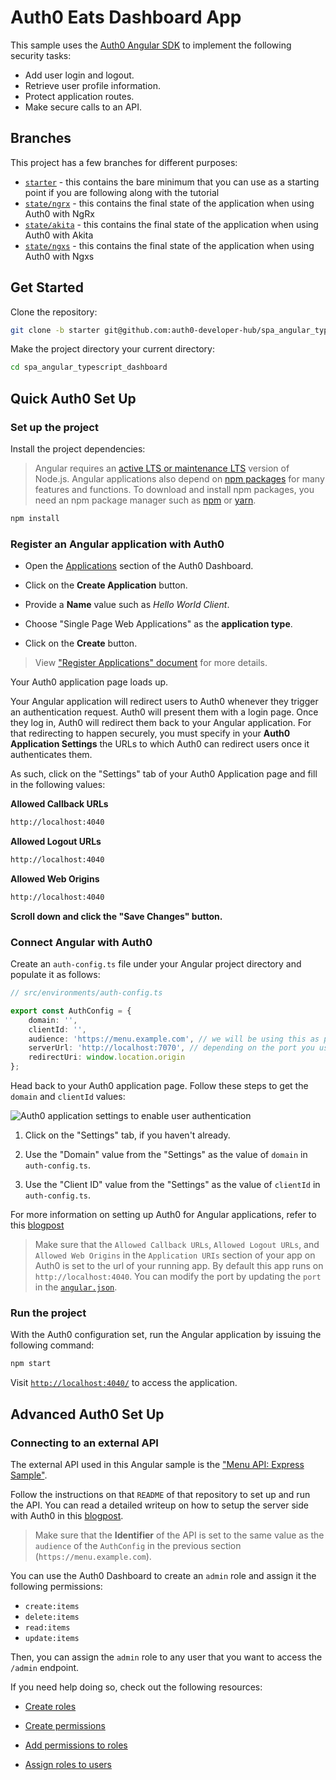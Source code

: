 # Auth0 Eats Dashboard App

This sample uses the [Auth0 Angular SDK](https://github.com/auth0/auth0-angular) to implement the following security tasks:

- Add user login and logout.
- Retrieve user profile information.
- Protect application routes.
- Make secure calls to an API.

## Branches

This project has a few branches for different purposes:

- [`starter`](https://github.com/auth0-developer-hub/spa_angular_typescript_dashboard/tree/starter) - this contains the bare minimum that you can use as a starting point if you are following along with the tutorial
- [`state/ngrx`](https://github.com/auth0-developer-hub/spa_angular_typescript_dashboard/tree/state/ngrx) - this contains the final state of the application when using Auth0 with NgRx
- [`state/akita`](https://github.com/auth0-developer-hub/spa_angular_typescript_dashboard/tree/state/akita) - this contains the final state of the application when using Auth0 with Akita
- [`state/ngxs`](https://github.com/auth0-developer-hub/spa_angular_typescript_dashboard/tree/state/ngxs) - this contains the final state of the application when using Auth0 with Ngxs

## Get Started

Clone the repository:

```bash
git clone -b starter git@github.com:auth0-developer-hub/spa_angular_typescript_dashboard.git
```

Make the project directory your current directory:

```bash
cd spa_angular_typescript_dashboard
```

## Quick Auth0 Set Up

### Set up the project

Install the project dependencies:

> Angular requires an [active LTS or maintenance LTS](https://nodejs.org/about/releases) version of Node.js. Angular applications also depend on [npm packages](https://docs.npmjs.com/getting-started/what-is-npm) for many features and functions. To download and install npm packages, you need an npm package manager such as [npm](https://docs.npmjs.com/cli/install) or [yarn](https://yarnpkg.com/).

```bash
npm install
```

### Register an Angular application with Auth0

- Open the [Applications](https://manage.auth0.com/#/applications) section of the Auth0 Dashboard.

- Click on the **Create Application** button.

- Provide a **Name** value such as _Hello World Client_.

- Choose "Single Page Web Applications" as the **application type**.

- Click on the **Create** button.

> View ["Register Applications" document](https://auth0.com/docs/applications/set-up-an-application) for more details.

Your Auth0 application page loads up.

Your Angular application will redirect users to Auth0 whenever they trigger an authentication request. Auth0 will present them with a login page. Once they log in, Auth0 will redirect them back to your Angular application. For that redirecting to happen securely, you must specify in your **Auth0 Application Settings** the URLs to which Auth0 can redirect users once it authenticates them.

As such, click on the "Settings" tab of your Auth0 Application page and fill in the following values:

**Allowed Callback URLs**

```bash
http://localhost:4040
```

**Allowed Logout URLs**

```bash
http://localhost:4040
```

**Allowed Web Origins**

```bash
http://localhost:4040
```

**Scroll down and click the "Save Changes" button.**

### Connect Angular with Auth0

Create an `auth-config.ts` file under your Angular project directory and populate it as follows:

```typescript
// src/environments/auth-config.ts

export const AuthConfig = {
	domain: '',
	clientId: '',
	audience: 'https://menu.example.com', // we will be using this as part of the server setup
	serverUrl: 'http://localhost:7070', // depending on the port you use in the next section
	redirectUri: window.location.origin
};
```

Head back to your Auth0 application page. Follow these steps to get the `domain` and `clientId` values:

![Auth0 application settings to enable user authentication](https://images.ctfassets.net/23aumh6u8s0i/3jIw7AU2SbVOfAml3x6JNK/206be29f3784c5be87cee993dc8d7947/hello-world-client-settings.png)

1. Click on the "Settings" tab, if you haven't already.

2. Use the "Domain" value from the "Settings" as the value of `domain` in `auth-config.ts`.

3. Use the "Client ID" value from the "Settings" as the value of `clientId` in `auth-config.ts`.

For more information on setting up Auth0 for Angular applications, refer to this [blogpost](https://auth0.com/blog/complete-guide-to-angular-user-authentication/#Connect-Angular-with-Auth0)

> Make sure that the `Allowed Callback URLs`, `Allowed Logout URLs`, and `Allowed Web Origins` in the `Application URIs` section of your app on Auth0 is set to the url of your running app. By default this app runs on `http://localhost:4040`. You can modify the port by updating the `port` in the [`angular.json`](./angular.json).

### Run the project

With the Auth0 configuration set, run the Angular application by issuing the following command:

```bash
npm start
```

Visit [`http://localhost:4040/`](http://localhost:4040/) to access the application.

## Advanced Auth0 Set Up

### Connecting to an external API

The external API used in this Angular sample is the ["Menu API: Express Sample"](https://github.com/auth0-cookbook/api_express_typescript_menu).

Follow the instructions on that `README` of that repository to set up and run the API. You can read a detailed writeup on how to setup the server side with Auth0 in this [blogpost](https://auth0.com/blog/node-js-and-typescript-tutorial-secure-an-express-api/).

> Make sure that the **Identifier** of the API is set to the same value as the `audience` of the `AuthConfig` in the previous section (`https://menu.example.com`).

You can use the Auth0 Dashboard to create an `admin` role and assign it the following permissions:

- `create:items`
- `delete:items`
- `read:items`
- `update:items`

Then, you can assign the `admin` role to any user that you want to access the `/admin` endpoint.

If you need help doing so, check out the following resources:

- [Create roles](https://auth0.com/docs/authorization/rbac/roles/create-roles)

- [Create permissions](https://auth0.com/docs/get-started/dashboard/add-api-permissions)

- [Add permissions to roles](https://auth0.com/docs/authorization/rbac/roles/add-permissions-to-roles)

- [Assign roles to users](https://auth0.com/docs/users/assign-roles-to-users)
